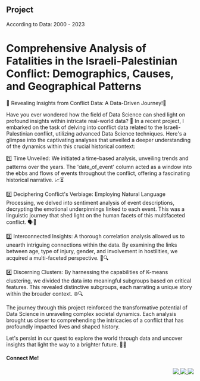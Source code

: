<h2> Project</h2>
According to Data: 2000 - 2023
<h1>Comprehensive Analysis of Fatalities in the Israeli-Palestinian Conflict: Demographics, Causes, and Geographical Patterns</h1>









🌟 Revealing Insights from Conflict Data: A Data-Driven Journey!🌟



Have you ever wondered how the field of Data Science can shed light on profound insights within intricate real-world data? 🤔 In a recent project, I embarked on the task of delving into conflict data related to the Israeli-Palestinian conflict, utilizing advanced Data Science techniques. Here's a glimpse into the captivating analyses that unveiled a deeper understanding of the dynamics within this crucial historical context:



1️⃣ Time Unveiled: We initiated a time-based analysis, unveiling trends and patterns over the years. The 'date_of_event' column acted as a window into the ebbs and flows of events throughout the conflict, offering a fascinating historical narrative. 📈⏳



2️⃣ Deciphering Conflict's Verbiage: Employing Natural Language Processing, we delved into sentiment analysis of event descriptions, decrypting the emotional underpinnings linked to each event. This was a linguistic journey that shed light on the human facets of this multifaceted conflict. 🗣️📝



3️⃣ Interconnected Insights: A thorough correlation analysis allowed us to unearth intriguing connections within the data. By examining the links between age, type of injury, gender, and involvement in hostilities, we acquired a multi-faceted perspective. 🔗🔍



4️⃣ Discerning Clusters:  By harnessing the capabilities of K-means clustering, we divided the data into meaningful subgroups based on critical features. This revealed distinctive subgroups, each narrating a unique story within the broader context. 🌐🔍



The journey through this project reinforced the transformative potential of Data Science in unraveling complex societal dynamics. Each analysis brought us closer to comprehending the intricacies of a conflict that has profoundly impacted lives and shaped history.



Let's persist in our quest to explore the world through data and uncover insights that light the way to a brighter future. 🚀💡

<h4>Connect Me!</h4>
<div align="right"> 
  <a href="mailto:siddiquiuvesh20@gmail.com">
    <img src="https://img.shields.io/badge/Gmail-333333?style=for-the-badge&logo=gmail&logoColor=red" />
  </a>
  <a href="https://www.linkedin.com/in/uvesh-ahmad-a2aa6816a" target="_blank">
    <img src="https://img.shields.io/badge/LinkedIn-0077B5?style=for-the-badge&logo=linkedin&logoColor=white" target="_blank" />
  </a>
  <a href="https://uvesh-ahmad.github.io/uvesh.ah/" target="_blank">
     <img src="https://img.shields.io/badge/Portfolio-FF5722?style=for-the-badge&logo=todoist&logoColor=white" target="_blank" /> <!-- sqlite, safari, google-chrome are other good icon options -->
  </a>
</div>

